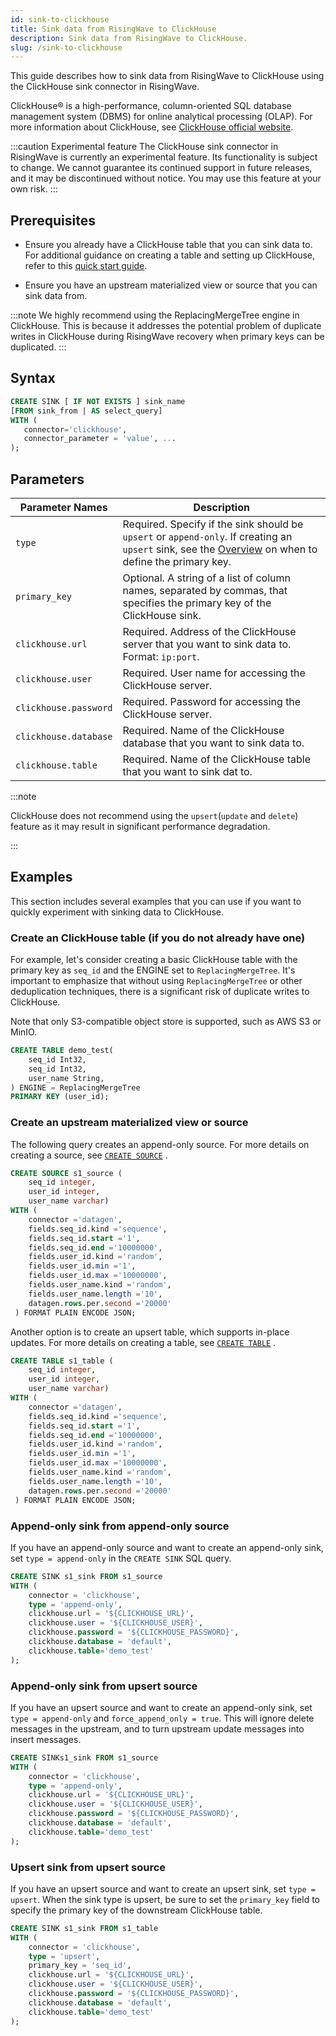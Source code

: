 ```yaml
---
id: sink-to-clickhouse
title: Sink data from RisingWave to ClickHouse
description: Sink data from RisingWave to ClickHouse.
slug: /sink-to-clickhouse 
---
```


This guide describes how to sink data from RisingWave to ClickHouse using the ClickHouse sink connector in RisingWave.

ClickHouse® is a high-performance, column-oriented SQL database management system (DBMS) for online analytical processing (OLAP). For more information about ClickHouse, see [ClickHouse official website](https://clickhouse.com).

:::caution Experimental feature
The ClickHouse sink connector in RisingWave is currently an experimental feature. Its functionality is subject to change. We cannot guarantee its continued support in future releases, and it may be discontinued without notice. You may use this feature at your own risk.
:::

## Prerequisites

- Ensure you already have a ClickHouse table that you can sink data to.
  For additional guidance on creating a table and setting up ClickHouse, refer to this [quick start guide](https://clickhouse.com/docs/en/getting-started/quick-start).

- Ensure you have an upstream materialized view or source that you can sink data from.

:::note
We highly recommend using the ReplacingMergeTree engine in ClickHouse. This is because it addresses the potential problem of duplicate writes in ClickHouse during RisingWave recovery when primary keys can be duplicated.
:::

## Syntax

```sql
CREATE SINK [ IF NOT EXISTS ] sink_name
[FROM sink_from | AS select_query]
WITH (
   connector='clickhouse',
   connector_parameter = 'value', ...
);
```

## Parameters

| Parameter Names       | Description |
| --------------------- | ---------------------------------------------------------------------- |
| `type`                | Required. Specify if the sink should be `upsert` or `append-only`. If creating an `upsert` sink, see the [Overview](data-delivery.md) on when to define the primary key.|
| `primary_key`          | Optional. A string of a list of column names, separated by commas, that specifies the primary key of the ClickHouse sink.|
| `clickhouse.url`        | Required. Address of the ClickHouse server that you want to sink data to. Format: `ip:port`.|
| `clickhouse.user`       | Required. User name for accessing the ClickHouse server. |
| `clickhouse.password`   | Required. Password for accessing the ClickHouse server.|
| `clickhouse.database`  | Required. Name of the ClickHouse database that you want to sink data to.|
| `clickhouse.table`      | Required. Name of the ClickHouse table that you want to sink dat to.|

:::note

ClickHouse does not recommend using the `upsert`(`update` and `delete`) feature as it may result in significant performance degradation.

:::

## Examples

This section includes several examples that you can use if you want to quickly experiment with sinking data to ClickHouse.

### Create an ClickHouse table (if you do not already have one)

For example, let's consider creating a basic ClickHouse table with the primary key as `seq_id` and the ENGINE set to `ReplacingMergeTree`. It's important to emphasize that without using `ReplacingMergeTree` or other deduplication techniques, there is a significant risk of duplicate writes to ClickHouse.

Note that only S3-compatible object store is supported, such as AWS S3 or MinIO.

```sql
CREATE TABLE demo_test(
    seq_id Int32,
    seq_id Int32,
    user_name String,
) ENGINE = ReplacingMergeTree
PRIMARY KEY (user_id);
```

### Create an upstream materialized view or source

The following query creates an append-only source. For more details on creating a source, see [`CREATE SOURCE`](/sql/commands/sql-create-source.md) .

```sql
CREATE SOURCE s1_source (
    seq_id integer,
    user_id integer,
    user_name varchar)
WITH (
    connector ='datagen',
    fields.seq_id.kind ='sequence',
    fields.seq_id.start ='1',
    fields.seq_id.end ='10000000',
    fields.user_id.kind ='random',
    fields.user_id.min ='1',
    fields.user_id.max ='10000000',
    fields.user_name.kind ='random',
    fields.user_name.length ='10',
    datagen.rows.per.second ='20000'
 ) FORMAT PLAIN ENCODE JSON;
```

Another option is to create an upsert table, which supports in-place updates. For more details on creating a table, see [`CREATE TABLE`](/sql/commands/sql-create-table.md) .

```sql
CREATE TABLE s1_table (
    seq_id integer,
    user_id integer,
    user_name varchar)
WITH (
    connector ='datagen',
    fields.seq_id.kind ='sequence',
    fields.seq_id.start ='1',
    fields.seq_id.end ='10000000',
    fields.user_id.kind ='random',
    fields.user_id.min ='1',
    fields.user_id.max ='10000000',
    fields.user_name.kind ='random',
    fields.user_name.length ='10',
    datagen.rows.per.second ='20000'
 ) FORMAT PLAIN ENCODE JSON;
```

### Append-only sink from append-only source

If you have an append-only source and want to create an append-only sink, set `type = append-only` in the `CREATE SINK` SQL query.

```sql
CREATE SINK s1_sink FROM s1_source
WITH (
    connector = 'clickhouse',
    type = 'append-only',
    clickhouse.url = '${CLICKHOUSE_URL}',
    clickhouse.user = '${CLICKHOUSE_USER}',
    clickhouse.password = '${CLICKHOUSE_PASSWORD}',
    clickhouse.database = 'default',
    clickhouse.table='demo_test'
);
```

### Append-only sink from upsert source

If you have an upsert source and want to create an append-only sink, set `type = append-only` and `force_append_only = true`. This will ignore delete messages in the upstream, and to turn upstream update messages into insert messages.

```sql
CREATE SINKs1_sink FROM s1_source
WITH (
    connector = 'clickhouse',
    type = 'append-only',
    clickhouse.url = '${CLICKHOUSE_URL}',
    clickhouse.user = '${CLICKHOUSE_USER}',
    clickhouse.password = '${CLICKHOUSE_PASSWORD}',
    clickhouse.database = 'default',
    clickhouse.table='demo_test'
);
```

### Upsert sink from upsert source

If you have an upsert source and want to create an upsert sink, set `type = upsert`. When the sink type is upsert, be sure to set the `primary_key` field to specify the primary key of the downstream ClickHouse table.

```sql
CREATE SINK s1_sink FROM s1_table
WITH (
    connector = 'clickhouse',
    type = 'upsert',
    primary_key = 'seq_id',
    clickhouse.url = '${CLICKHOUSE_URL}',
    clickhouse.user = '${CLICKHOUSE_USER}',
    clickhouse.password = '${CLICKHOUSE_PASSWORD}',
    clickhouse.database = 'default',
    clickhouse.table='demo_test'
);
```
